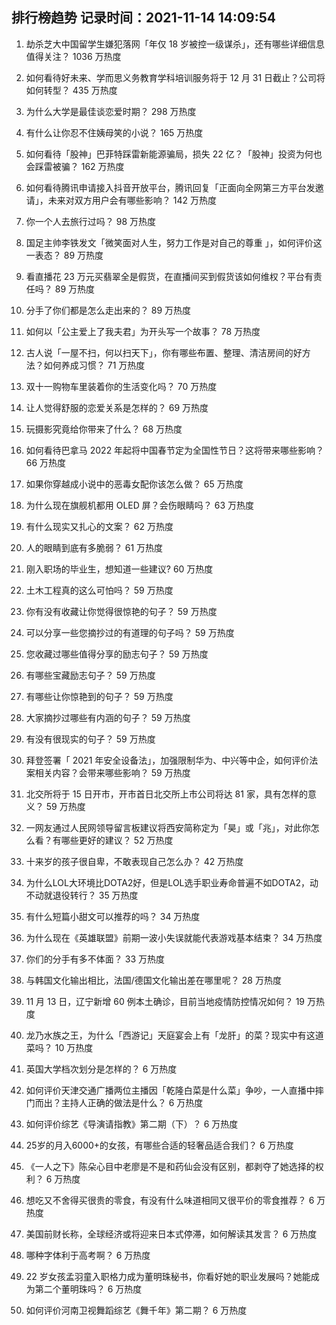 
## 排行榜趋势 记录时间：2021-11-14 14:09:54
  
  1. 劫杀芝大中国留学生嫌犯落网「年仅 18 岁被控一级谋杀」，还有哪些详细信息值得关注？ 1036 万热度
    
  2. 如何看待好未来、学而思义务教育学科培训服务将于 12 月 31 日截止？公司将如何转型？ 435 万热度
    
  3. 为什么大学是最佳谈恋爱时期？ 298 万热度
    
  4. 有什么让你忍不住姨母笑的小说？ 165 万热度
    
  5. 如何看待「股神」巴菲特踩雷新能源骗局，损失 22 亿？「股神」投资为何也会踩雷被骗？ 162 万热度
    
  6. 如何看待腾讯申请接入抖音开放平台，腾讯回复「正面向全网第三方平台发邀请」，未来对双方用户会有哪些影响？ 142 万热度
    
  7. 你一个人去旅行过吗？ 98 万热度
    
  8. 国足主帅李铁发文「微笑面对人生，努力工作是对自己的尊重 」，如何评价这一表态？ 89 万热度
    
  9. 看直播花 23 万元买翡翠全是假货，在直播间买到假货该如何维权？平台有责任吗？ 89 万热度
    
  10. 分手了你们都是怎么走出来的？ 89 万热度
    
  11. 如何以「公主爱上了我夫君」为开头写一个故事？ 78 万热度
    
  12. 古人说「一屋不扫，何以扫天下」，你有哪些布置、整理、清洁房间的好方法？如何养成习惯？ 71 万热度
    
  13. 双十一购物车里装着你的生活变化吗？ 70 万热度
    
  14. 让人觉得舒服的恋爱关系是怎样的？ 69 万热度
    
  15. 玩摄影究竟给你带来了什么？ 68 万热度
    
  16. 如何看待巴拿马 2022 年起将中国春节定为全国性节日？这将带来哪些影响？ 66 万热度
    
  17. 如果你穿越成小说中的恶毒女配你该怎么做？ 65 万热度
    
  18. 为什么现在旗舰机都用 OLED 屏？会伤眼睛吗？ 63 万热度
    
  19. 有什么现实又扎心的文案？ 62 万热度
    
  20. 人的眼睛到底有多脆弱？ 61 万热度
    
  21. 刚入职场的毕业生，想知道一些建议? 60 万热度
    
  22. 土木工程真的这么可怕吗？ 59 万热度
    
  23. 你有没有收藏让你觉得很惊艳的句子？ 59 万热度
    
  24. 可以分享一些您摘抄过的有道理的句子吗？ 59 万热度
    
  25. 您收藏过哪些值得分享的励志句子？ 59 万热度
    
  26. 有哪些宝藏励志句子？ 59 万热度
    
  27. 有哪些让你惊艳到的句子？ 59 万热度
    
  28. 大家摘抄过哪些有内涵的句子？ 59 万热度
    
  29. 有没有很现实的句子？ 59 万热度
    
  30. 拜登签署「 2021 年安全设备法」，加强限制华为、中兴等中企，如何评价法案相关内容？会带来哪些影响？ 59 万热度
    
  31. 北交所将于 15 日开市，开市首日北交所上市公司将达 81 家，具有怎样的意义？ 59 万热度
    
  32. 一网友通过人民网领导留言板建议将西安简称定为「昊」或「兆」，对此你怎么看？有哪些更好的建议？ 52 万热度
    
  33. 十来岁的孩子很自卑，不敢表现自己怎么办？ 42 万热度
    
  34. 为什么LOL大环境比DOTA2好，但是LOL选手职业寿命普遍不如DOTA2，动不动就退役转行？ 35 万热度
    
  35. 有什么短篇小甜文可以推荐的吗？ 34 万热度
    
  36. 为什么现在《英雄联盟》前期一波小失误就能代表游戏基本结束？ 34 万热度
    
  37. 你们的分手有多不体面？ 33 万热度
    
  38. 与韩国文化输出相比，法国/德国文化输出差在哪里呢？ 28 万热度
    
  39. 11 月 13 日，辽宁新增 60 例本土确诊，目前当地疫情防控情况如何？ 19 万热度
    
  40. 龙乃水族之王，为什么「西游记」天庭宴会上有「龙肝」的菜？现实中有这道菜吗？ 10 万热度
    
  41. 英国大学档次划分是怎样的？ 6 万热度
    
  42. 如何评价天津交通广播两位主播因「乾隆白菜是什么菜」争吵，一人直播中摔门而出？主持人正确的做法是什么？ 6 万热度
    
  43. 如何评价综艺《导演请指教》第二期（下）？ 6 万热度
    
  44. 25岁的月入6000+的女孩，有哪些合适的轻奢品适合我们？ 6 万热度
    
  45. 《一人之下》陈朵心目中老廖是不是和药仙会没有区别，都剥夺了她选择的权利？ 6 万热度
    
  46. 想吃又不舍得买很贵的零食，有没有什么味道相同又很平价的零食推荐？ 6 万热度
    
  47. 美国前财长称，全球经济或将迎来日本式停滞，如何解读其发言？ 6 万热度
    
  48. 哪种字体利于高考啊？ 6 万热度
    
  49. 22 岁女孩孟羽童入职格力成为董明珠秘书，你看好她的职业发展吗？她能成为第二个董明珠吗？ 6 万热度
    
  50. 如何评价河南卫视舞蹈综艺《舞千年》第二期？ 6 万热度
    
